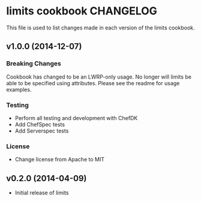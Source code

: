 limits cookbook CHANGELOG
=========================

This file is used to list changes made in each version of the limits cookbook.

v1.0.0 (2014-12-07)
-------------------

### Breaking Changes

Cookbook has changed to be an LWRP-only usage. No longer will limits be able to be specified using attributes. Please see the readme for usage examples.

### Testing

* Perform all testing and development with ChefDK
* Add ChefSpec tests
* Add Serverspec tests

### License

* Change license from Apache to MIT

v0.2.0 (2014-04-09)
-------------------

* Initial release of limits
